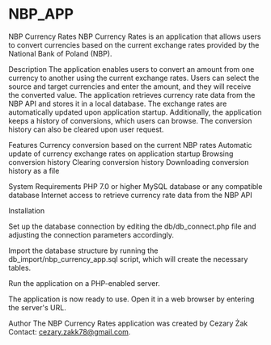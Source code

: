 # NBP_APP
NBP Currency Rates
NBP Currency Rates is an application that allows users to convert currencies based on the current exchange rates provided by the National Bank of Poland (NBP).

Description
The application enables users to convert an amount from one currency to another using the current exchange rates. Users can select the source and target currencies and enter the amount, and they will receive the converted value.
The application retrieves currency rate data from the NBP API and stores it in a local database. The exchange rates are automatically updated upon application startup.
Additionally, the application keeps a history of conversions, which users can browse. The conversion history can also be cleared upon user request.

Features
Currency conversion based on the current NBP rates
Automatic update of currency exchange rates on application startup
Browsing conversion history
Clearing conversion history
Downloading conversion history as a file


System Requirements
PHP 7.0 or higher
MySQL database or any compatible database
Internet access to retrieve currency rate data from the NBP API

Installation

Set up the database connection by editing the db/db_connect.php file and adjusting the connection parameters accordingly.

Import the database structure by running the db_import/nbp_currency_app.sql script, which will create the necessary tables.

Run the application on a PHP-enabled server.

The application is now ready to use. Open it in a web browser by entering the server's URL.

Author
The NBP Currency Rates application was created by Cezary Żak Contact: cezary.zakk78@gmail.com.

